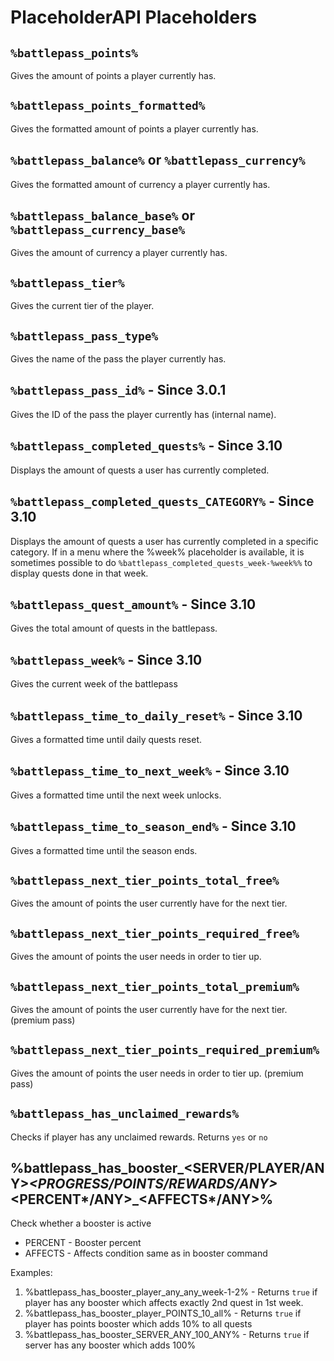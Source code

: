 # PlaceholderAPI Placeholders

## `%battlepass_points%`

Gives the amount of points a player currently has.

## `%battlepass_points_formatted%`

Gives the formatted amount of points a player currently has.

## `%battlepass_balance%` or `%battlepass_currency%`

Gives the formatted amount of currency a player currently has.

## `%battlepass_balance_base%` or `%battlepass_currency_base%`

Gives the amount of currency a player currently has.

## `%battlepass_tier%`

Gives the current tier of the player.

## `%battlepass_pass_type%`

Gives the name of the pass the player currently has.

## `%battlepass_pass_id%` - Since 3.0.1

Gives the ID of the pass the player currently has (internal name).

## `%battlepass_completed_quests%` - Since 3.10

Displays the amount of quests a user has currently completed.

## `%battlepass_completed_quests_CATEGORY%` - Since 3.10

Displays the amount of quests a user has currently completed in a specific category. If in a menu where the %week% placeholder is available, it is sometimes possible to do `%battlepass_completed_quests_week-%week%%` to display quests done in that week.

## `%battlepass_quest_amount%` - Since 3.10

Gives the total amount of quests in the battlepass.

## `%battlepass_week%` - Since 3.10

Gives the current week of the battlepass

## `%battlepass_time_to_daily_reset%` - Since 3.10

Gives a formatted time until daily quests reset.

## `%battlepass_time_to_next_week%` - Since 3.10

Gives a formatted time until the next week unlocks.

## `%battlepass_time_to_season_end%` - Since 3.10

Gives a formatted time until the season ends.

## `%battlepass_next_tier_points_total_free%`

Gives the amount of points the user currently have for the next tier.

## `%battlepass_next_tier_points_required_free%`

Gives the amount of points the user needs in order to tier up.

## `%battlepass_next_tier_points_total_premium%`

Gives the amount of points the user currently have for the next tier. (premium pass)

## `%battlepass_next_tier_points_required_premium%`

Gives the amount of points the user needs in order to tier up. (premium pass)

## `%battlepass_has_unclaimed_rewards% `

Checks if player has any unclaimed rewards. Returns `yes` or `no`

## %battlepass\_has\_booster\_\<SERVER/PLAYER/ANY>_\<PROGRESS/POINTS/REWARDS/ANY>_\<PERCENT\*/ANY>\_\<AFFECTS\*/ANY>%

Check whether a booster is active

* PERCENT - Booster percent
* AFFECTS - Affects condition same as in booster command

Examples:

1. %battlepass\_has\_booster\_player\_any\_any\_week-1-2% - Returns `true` if player has any booster which affects exactly 2nd quest in 1st week.
2. %battlepass\_has\_booster\_player\_POINTS\_10\_all% - Returns `true` if player has points booster which adds 10% to all quests
3. %battlepass\_has\_booster\_SERVER\_ANY\_100\_ANY% - Returns `true` if server has any booster which adds 100%
